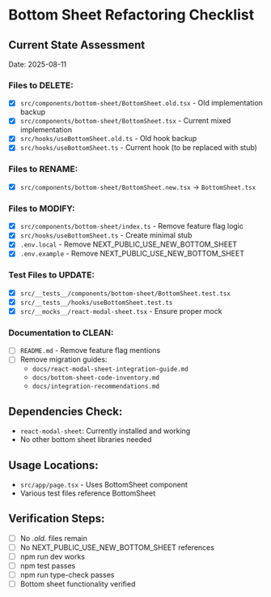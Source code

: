 # Bottom Sheet Refactoring Checklist

## Current State Assessment
Date: 2025-08-11

### Files to DELETE:
- [x] `src/components/bottom-sheet/BottomSheet.old.tsx` - Old implementation backup
- [x] `src/components/bottom-sheet/BottomSheet.tsx` - Current mixed implementation  
- [x] `src/hooks/useBottomSheet.old.ts` - Old hook backup
- [x] `src/hooks/useBottomSheet.ts` - Current hook (to be replaced with stub)

### Files to RENAME:
- [x] `src/components/bottom-sheet/BottomSheet.new.tsx` → `BottomSheet.tsx`

### Files to MODIFY:
- [x] `src/components/bottom-sheet/index.ts` - Remove feature flag logic
- [x] `src/hooks/useBottomSheet.ts` - Create minimal stub
- [x] `.env.local` - Remove NEXT_PUBLIC_USE_NEW_BOTTOM_SHEET
- [x] `.env.example` - Remove NEXT_PUBLIC_USE_NEW_BOTTOM_SHEET

### Test Files to UPDATE:
- [x] `src/__tests__/components/bottom-sheet/BottomSheet.test.tsx`
- [x] `src/__tests__/hooks/useBottomSheet.test.ts`
- [x] `src/__mocks__/react-modal-sheet.tsx` - Ensure proper mock

### Documentation to CLEAN:
- [ ] `README.md` - Remove feature flag mentions
- [ ] Remove migration guides:
  - `docs/react-modal-sheet-integration-guide.md`
  - `docs/bottom-sheet-code-inventory.md`
  - `docs/integration-recommendations.md`

## Dependencies Check:
- `react-modal-sheet`: Currently installed and working
- No other bottom sheet libraries needed

## Usage Locations:
- `src/app/page.tsx` - Uses BottomSheet component
- Various test files reference BottomSheet

## Verification Steps:
- [ ] No *.old.* files remain
- [ ] No NEXT_PUBLIC_USE_NEW_BOTTOM_SHEET references
- [ ] npm run dev works
- [ ] npm test passes
- [ ] npm run type-check passes
- [ ] Bottom sheet functionality verified